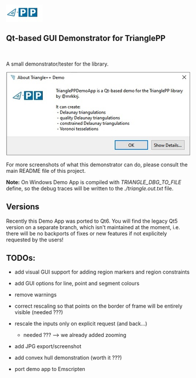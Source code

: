 ![triangle-PP's logo](../triangle-PP-sm.jpg) 
<!-- img src="../triangle-PP-sm.jpg" alt="triangle-PP's logo" width="160"/ -->
## Qt-based GUI Demonstrator for TrianglePP
<br>

A small demonstrator/tester for the library.<br>


![triangle-PP info screen](./triangle-PP-info-screen.jpg) 

For more screenshots of what this demonstrator can do, please consult the main README file of this project.

**Note:** On Windows Demo App is compiled with *TRIANGLE_DBG_TO_FILE* define, so the debug traces will be written to the *./triangle.out.txt* file.

## Versions
Recently this Demo App was ported to Qt6. You will find the legacy Qt5 version on a separate branch, which isn't maintained at the moment, 
i.e. there will be no backports of fixes or new features if not explicitely requested by the users!

## TODOs:

 - add visual GUI support for adding region markers and region constraints
 - add GUI options for line, point and segment colours

 - remove warnings
 - correct rescaling so that points on the border of frame will be entirely visible (needed ???)
 - rescale the inputs only on explicit request (and back...) 
   - needed ??? --> we already added zooming
 
 - add JPG export/screenshot
 - add convex hull demonstration (worth it ???)

 - port demo app to Emscripten
